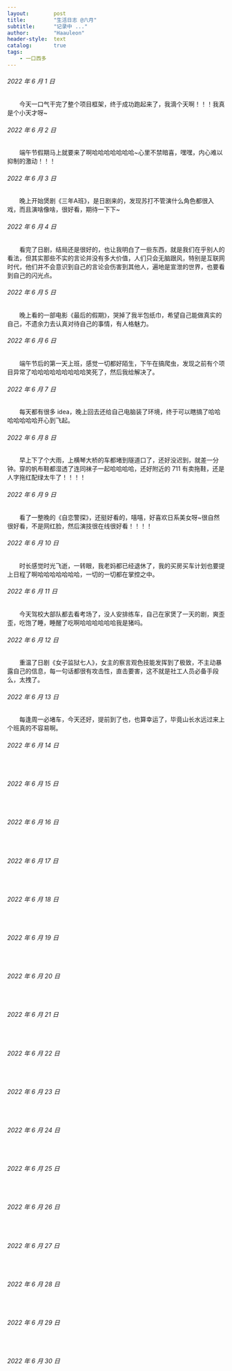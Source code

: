 ```yaml
---
layout:        post
title:         "生活日志 @六月"
subtitle:      "记录中 ..."
author:        "Haauleon"
header-style:  text
catalog:       true
tags:
    - 一口西多
---
```


###### 2022 年 6 月 1 日
&emsp;&emsp;今天一口气干完了整个项目框架，终于成功跑起来了，我滴个天啊！！！我真是个小天才呀~

###### 2022 年 6 月 2 日
&emsp;&emsp;端午节假期马上就要来了啊哈哈哈哈哈哈哈~心里不禁暗喜，嘿嘿，内心难以抑制的激动！！！

###### 2022 年 6 月 3 日
&emsp;&emsp;晚上开始煲剧《三年A班》，是日剧来的，发现苏打不管演什么角色都很入戏，而且演啥像啥，很好看，期待一下下~

###### 2022 年 6 月 4 日
&emsp;&emsp;看完了日剧，结局还是很好的，也让我明白了一些东西，就是我们在乎别人的看法，但其实那些不实的言论并没有多大价值，人们只会无脑跟风，特别是互联网时代，他们并不会意识到自己的言论会伤害到其他人，遍地是宣泄的世界，也要看到自己的闪光点。

###### 2022 年 6 月 5 日
&emsp;&emsp;晚上看的一部电影《最后的假期》，哭掉了我半包纸巾，希望自己能做真实的自己，不遗余力去认真对待自己的事情，有人格魅力。

###### 2022 年 6 月 6 日
&emsp;&emsp;端午节后的第一天上班，感觉一切都好陌生，下午在搞爬虫，发现之前有个项目异常了哈哈哈哈哈哈哈哈哈笑死了，然后我给解决了。

###### 2022 年 6 月 7 日
&emsp;&emsp;每天都有很多 idea，晚上回去还给自己电脑装了环境，终于可以瞎搞了哈哈哈哈哈哈哈开心到飞起。

###### 2022 年 6 月 8 日
&emsp;&emsp;早上下了个大雨，上横琴大桥的车都堵到隧道口了，还好没迟到，就差一分钟。穿的帆布鞋都湿透了连同袜子一起哈哈哈哈，还好附近的 711 有卖拖鞋，还是人字拖红配绿太牛了！！！！

###### 2022 年 6 月 9 日
&emsp;&emsp;看了一整晚的《自恋警探》，还挺好看的，嘻嘻，好喜欢日系美女呀~很自然很好看，不是网红脸，然后演技很在线很好看！！！！

###### 2022 年 6 月 10 日
&emsp;&emsp;时长感觉时光飞逝，一转眼，我老妈都已经退休了，我的买房买车计划也要提上日程了啊哈哈哈哈哈哈哈，一切的一切都在掌控之中。

###### 2022 年 6 月 11 日
&emsp;&emsp;今天驾校大部队都去看考场了，没人安排练车，自己在家煲了一天的剧，爽歪歪，吃饱了睡，睡醒了吃啊哈哈哈哈哈哈我是猪吗。

###### 2022 年 6 月 12 日
&emsp;&emsp;重温了日剧《女子监狱七人》，女主的察言观色技能发挥到了极致，不主动暴露自己的信息，每一句话都很有攻击性，直击要害，这不就是社工人员必备手段么，太拽了。

###### 2022 年 6 月 13 日
&emsp;&emsp;每逢周一必堵车，今天还好，提前到了也，也算幸运了，毕竟山长水远过来上个班真的不容易啊。

###### 2022 年 6 月 14 日
&emsp;&emsp;

###### 2022 年 6 月 15 日
&emsp;&emsp;

###### 2022 年 6 月 16 日
&emsp;&emsp;

###### 2022 年 6 月 17 日
&emsp;&emsp;

###### 2022 年 6 月 18 日
&emsp;&emsp;

###### 2022 年 6 月 19 日
&emsp;&emsp;

###### 2022 年 6 月 20 日
&emsp;&emsp;

###### 2022 年 6 月 21 日
&emsp;&emsp;

###### 2022 年 6 月 22 日
&emsp;&emsp;

###### 2022 年 6 月 23 日
&emsp;&emsp;

###### 2022 年 6 月 24 日
&emsp;&emsp;

###### 2022 年 6 月 25 日
&emsp;&emsp;

###### 2022 年 6 月 26 日
&emsp;&emsp;

###### 2022 年 6 月 27 日
&emsp;&emsp;

###### 2022 年 6 月 28 日
&emsp;&emsp;

###### 2022 年 6 月 29 日
&emsp;&emsp;

###### 2022 年 6 月 30 日
&emsp;&emsp;
